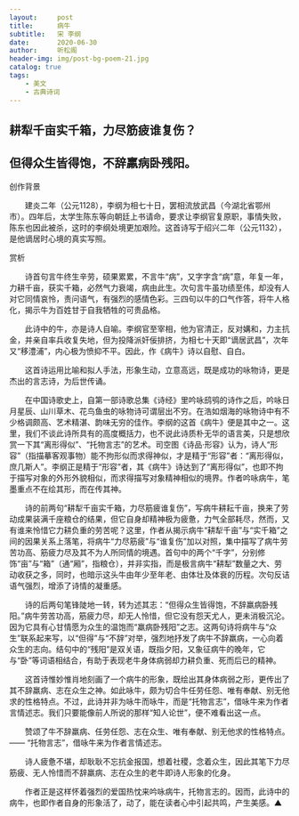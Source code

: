 ```yaml
---
layout:     post
title:      病牛
subtitle:   宋 李纲
date:       2020-06-30
author:     听松阁
header-img: img/post-bg-poem-21.jpg
catalog: true
tags:
    - 美文
    - 古典诗词
---
```


## 耕犁千亩实千箱，力尽筋疲谁复伤？

## 但得众生皆得饱，不辞羸病卧残阳。



创作背景



　　建炎二年（公元1128），李纲为相七十日，罢相流放武昌（今湖北省鄂州市）。四年后，太学生陈东等向朝廷上书请命，要求让李纲官复原职，事情失败，陈东也因此被杀，这时的李纲处境更加艰险。这首诗写于绍兴二年（公元1132），是他谪居时心境的真实写照。



赏析



　　诗首句言牛终生辛劳，硕果累累，不言牛“病”，又字字含“病”意，年复一年，力耕千亩，获实千箱，必然气力衰竭，病由此生。次句言牛虽功绩至伟，却没有人对它同情哀怜，责问语气，有强烈的感情色彩。三四句以牛的口气作答，将牛人格化，揭示牛为百姓甘于自我牺牲的可贵品格。



　　此诗中的牛，亦是诗人自喻。李纲官至宰相，他为官清正，反对媾和，力主抗金，并亲自率兵收复失地，但为投降派奸佞排挤，为相七十天即“谪居武昌”，次年又“移澧浦”，内心极为愤抑不平。因此，作《病牛》诗以自慰、自白。



　　这首诗运用比喻和拟人手法，形象生动，立意高远，既是成功的咏物诗，更是杰出的言志诗，为后世传诵。



　　在中国诗歌史上，自第一部诗歌总集《诗经》里吟咏鸱鸮的诗作之后，吟咏日月星辰、山川草木、花鸟鱼虫的咏物诗可谓层出不穷。在浩如烟海的咏物诗中有不少格调颇高、艺术精湛、韵味无穷的佳作。李纲的这首《病牛》便是其中之一。这里，我们不谈此诗所具有的高度概括力，也不说此诗质朴无华的语言美，只是想欣赏一下其“离形得似”、“托物言志”的艺术。司空图《诗品·形容》认为，诗人“形容”（指描摹客观事物）能不拘形似而求得神似，才是精于“形容”者：“离形得似，庶几斯人”。李纲正是精于“形容”者，其《病牛》诗达到了“离形得似”，也即不拘于描写对象的外形外貌相似，而求得描写对象精神相似的境界。作者吟咏病牛，笔墨重点不在绘其形，而在传其神。



　　诗的前两句“耕犁千亩实千箱，力尽筋疲谁复伤”，写病牛耕耘千亩，换来了劳动成果装满千座粮仓的结果，但它自身却精神极为疲惫，力气全部耗尽，然而，又有谁来怜惜它力耕负重的劳苦呢？这里，作者从揭示病牛“耕犁千亩”与“实千箱”之间的因果关系上落笔，将病牛“力尽筋疲”与“谁复伤”加以对照，集中描写了病牛劳苦功高、筋疲力尽及其不为人所同情的境遇。首句中的两个“千字”，分别修饰“亩”与“箱”（通“厢”，指粮仓），并非实指，而是极言病牛“耕犁”数量之大、劳动收获之多，同时，也暗示这头牛由年少至年老、由体壮及体衰的历程。次句反诘语气强烈，增添了诗情的凝重感。



　　诗的后两句笔锋陡地一转，转为述其志：“但得众生皆得饱，不辞羸病卧残阳。”病牛劳苦功高，筋疲力尽，却无人怜惜，但它没有怨天尤人，更未消极沉沦。因为它具有心甘情愿为众生的温饱而“羸病卧残阳”之志。这两句诗将病牛与“众生”联系起来写，以“但得”与“不辞”对举，强烈地抒发了病牛不辞羸病，一心向着众生的志向。结句中的“残阳”是双关语，既指夕阳，又象征病牛的晚年，它与“卧”等词语相结合，有助于表现老牛身体病弱却力耕负重、死而后已的精神。



　　这首诗惟妙惟肖地刻画了一个病牛的形象，既绘出其身体病弱之形，更传出了其不辞羸病、志在众生之神。如此咏牛，颇为切合牛任劳任怨、唯有奉献、别无他求的性格特点。不过，此诗并非为咏牛而咏牛，而是“托物言志”，借咏牛来为作者言情述志。我们只要能像前人所说的那样“知人论世”，便不难看出这一点。



　　赞颂了牛不辞羸病、任劳任怨、志在众生、唯有奉献、别无他求的性格特点。—— “托物言志”，借咏牛来为作者言情述志。



　　诗人疲惫不堪，却耿耿不忘抗金报国，想着社稷，念着众生，因此其笔下力尽筋疲、无人怜惜而不辞羸病、志在众生的老牛即诗人形象的化身。



　　作者正是这样怀着强烈的爱国热忱来吟咏病牛，托物言志的。因而，此诗中的病牛，也即作者自身的形象活了，动了，能在读者心中引起共鸣，产生美感。▲

